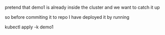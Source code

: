 pretend that demo1 is already inside the cluster and we want to catch it up

so before commiting it to repo I have deployed it by running

kubectl apply -k demo1
